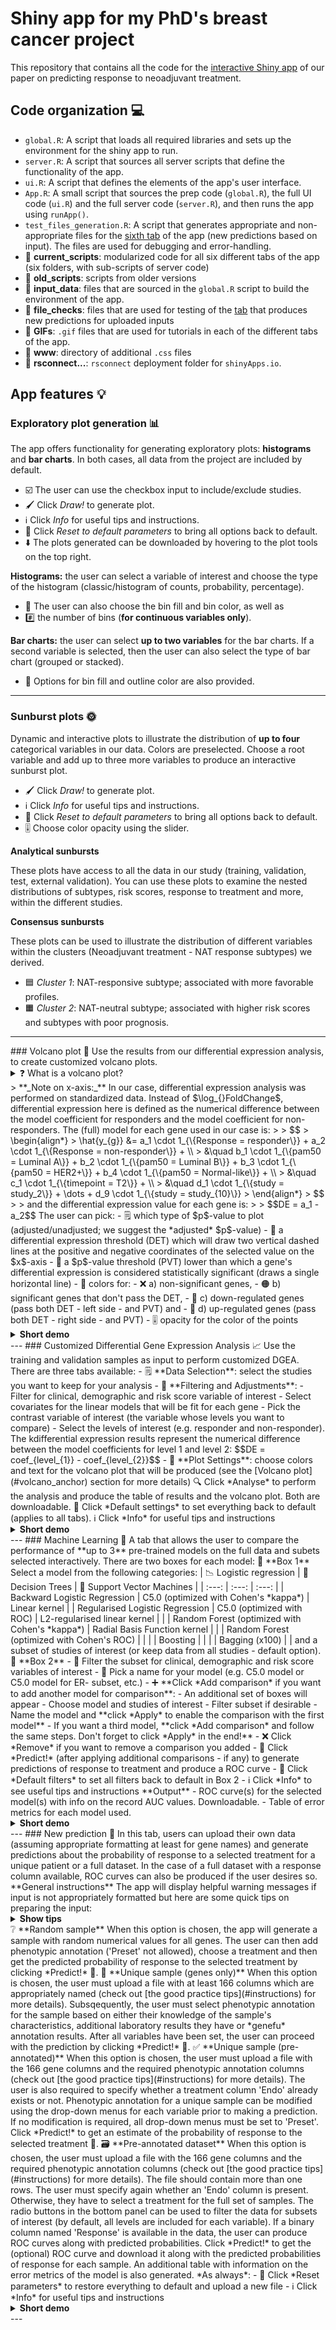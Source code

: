 # Shiny app for my PhD's breast cancer project
This repository that contains all the code for the [interactive Shiny app](https://v9cawl-aristeidis0sionakidis.shinyapps.io/shiny_bc_paper/) of our paper on predicting response to neoadjuvant treatment.

## Code organization 💻
- ```global.R```: A script that loads all required libraries and sets up the environment for the shiny app to run.
- ```server.R```: A script that sources all server scripts that define the functionality of the app.
- ```ui.R```: A script that defines the elements of the app's user interface.
- ```App.R```: A small script that sources the prep code (```global.R```), the full UI code (```ui.R```) and the full server code (```server.R```), and then runs the app using ```runApp()```.
- ```test_files_generation.R```: A script that generates appropriate and non-appropriate files for the [sixth tab](#new-prediction-) of the app (new predictions based on input). The files are used for debugging and error-handling.
- 📂 **current_scripts**: modularized code for all six different tabs of the app (six folders, with sub-scripts of server code)
- 📂 **old_scripts**: scripts from older versions
- 📂 **input_data**: files that are sourced in the ```global.R``` script to build the environment of the app.
- 📂 **file_checks**: files that are used for testing of the [tab](#new-prediction-) that produces new predictions for uploaded inputs
- 📂 **GIFs**: ```.gif``` files that are used for tutorials in each of the different tabs of the app.
- 📂 **www**: directory of additional ```.css``` files
- 📂 **rsconnect...**: ```rsconnect``` deployment folder for ```shinyApps.io```.

## App features 💡
### Exploratory plot generation 📊
The app offers functionality for generating exploratory plots: **histograms** and **bar charts**. In both cases, all data from the project are included by default.

- ☑️ The user can use the checkbox input to include/exclude studies.
- 🖌️ Click *Draw!* to generate plot.
- ℹ️ Click *Info* for useful tips and instructions.
- 🔄 Click *Reset to default parameters* to bring all options back to default.
- ⬇️ The plots generated can be downloaded by hovering to the plot tools on the top right.

**Histograms:** the user can select a variable of interest and choose the type of the histogram (classic/histogram of counts, probability, percentage).
- 🌈 The user can also choose the bin fill and bin color, as well as
- #️⃣ the number of bins (**for continuous variables only**).

**Bar charts:** the user can select **up to two variables** for the bar charts. If a second variable is selected, then the user can also select the type of bar chart (grouped or stacked).
- 🌈 Options for bin fill and outline color are also provided.
---
### Sunburst plots 🌞
Dynamic and interactive plots to illustrate the distribution of **up to four** categorical variables in our data. Colors are preselected. Choose a root variable and add up to three more variables to produce an interactive sunburst plot.
- 🖌️ Click *Draw!* to generate plot.
- ℹ️ Click *Info* for useful tips and instructions.
- 🔄 Click *Reset to default parameters* to bring all options back to default.
- 🎚️ Choose color opacity using the slider.

**Analytical sunbursts**

These plots have access to all the data in our study (training, validation, test, external validation). You can use these plots to examine the nested distributions of subtypes, risk scores, response to treatment and more, within the different studies. 

**Consensus sunbursts**

These plots can be used to illustrate the distribution of different variables within the clusters (Neoadjuvant treatment - NAT response subtypes) we derived.
- 🟦 *Cluster 1*: NAT-responsive subtype; associated with more favorable profiles.
- 🟧 *Cluster 2*: NAT-neutral subtype; associated with higher risk scores and subtypes with poor prognosis.
---
<!--><a name="volcano_anchor"></a>
### Volcano plot 🌋
Use the results from our differential expression analysis, to create customized volcano plots.
<details>
  <summary>❓ What is a volcano plot?</summary>
  A volcano plot is typically used to illustrate results of differential expression analysis. It is a scatter plot, where each point represents a <em>gene</em>. 
  
  The $y$-axis contains the negative base-10 logarithm of the gene's differential expression $p$-value ($-\log_{10}p$), i.e. the <em>higher</em> a point is in the plot, the <em>lower</em> its $p$-value. 
  
  The $x$-axis shows differential expression (usually log<sub>2</sub>FoldChange). It's usually centered at 0; points right from 0 represent <em>up</em>-regulated genes; points left from 0, represent <em>down</em>-regulated genes.
</details>

> **_Note on x-axis:_** In our case, differential expression analysis was performed on standardized data. Instead of $\log_{}FoldChange$, differential expression here is defined as the numerical difference between the model coefficient for responders and the model coefficient for non-responders. The (full) model for each gene used in our case is:
> 
> $$
> \begin{align*}
> \hat{y_{g}} &= a_1 \cdot 1_{\{Response = responder\}} + a_2 \cdot 1_{\{Response = non-responder\}} + \\
> &\quad b_1 \cdot 1_{\{pam50 = Luminal A\}} + b_2 \cdot 1_{\{pam50 = Luminal B\}} + b_3 \cdot 1_{\{pam50 = HER2+\}} + b_4 \cdot 1_{\{pam50 = Normal-like\}} + \\
> &\quad c_1 \cdot 1_{\{timepoint = T2\}} + \\
> &\quad d_1 \cdot 1_{\{study = study_2\}} + \dots + d_9 \cdot 1_{\{study = study_{10}\}}
> \end{align*}
> $$
> 
> and the differential expression value for each gene is:
> 
> $$DE = a_1 - a_2$$

The user can pick:
- 🗒️ which type of $p$-value to plot (adjusted/unadjusted; we suggest the *adjusted* $p$-value)
- 🛑 a differential expression threshold (DET) which will draw two vertical dashed lines at the positive and negative coordinates of the selected value on the $x$-axis
- 🛑 a $p$-value threshold (PVT) lower than which a gene's differential expression is considered statistically significant (draws a single horizontal line)
- 🌈 colors for:
    - ❌ a) non-significant genes,
    - 🟠 b) significant genes that don't pass the DET,
    - 🔵 c) down-regulated genes (pass both DET - left side - and PVT) and
    - 🔴 d) up-regulated genes (pass both DET - right side - and PVT)
- 🎚️ opacity for the color of the points

<details>
  <summary>
    <b>Short demo</b>
  </summary>
  
  ![Short demo](https://github.com/sionaris/Shiny_bc_paper/blob/main/GIFs/volcano_gif.gif)
</details>

---

### Customized Differential Gene Expression Analysis 📈
Use the training and validation samples as input to perform customized DGEA. There are three tabs available:
- 🗒️ **Data Selection**: select the studies you want to keep for your analysis
- 🧮 **Filtering and Adjustments**:
   - Filter for clinical, demographic and risk score variable of interest
   - Select covariates for the linear models that will be fit for each gene
   - Pick the contrast variable of interest (the variable whose levels you want to compare)
   - Select the levels of interest (e.g. responder and non-responder). The kdifferential expression results represent the numerical difference between the model coefficients for level 1 and level 2:
     $$DE = coef_{level_{1}} - coef_{level_{2}}$$
- 🌋 **Plot Settings**: choose colors and text for the volcano plot that will be produced (see the [Volcano plot](#volcano_anchor) section for more details)

🔍 Click *Analyse* to perform the analysis and produce the table of results and the volcano plot. Both are downloadable.

🔄 Click *Default settings* to set everything back to default (applies to all tabs).

ℹ️ Click *Info* for useful tips and instructions

<details>
  <summary>
    <b>Short demo</b>
  </summary>
  ![Short demo](insert_gif)
</details>

---

### Machine Learning 🔮
A tab that allows the user to compare the performance of **up to 3** pre-trained models on the full data and subets selected interactively.

There are two boxes for each model:

🧰 **Box 1**

Select a model from the following categories:

| 📉 Logistic regression | 🌳 Decision Trees | 🤖 Support Vector Machines |
|     :---:      |     :---:      |     :---:      |
| Backward Logistic Regression | C5.0 (optimized with Cohen's *kappa*) | Linear kernel |
| Regularised Logistic Regression | C5.0 (optimized with ROC) | L2-regularised linear kernel |
|     | Random Forest (optimized with Cohen's *kappa*) | Radial Basis Function kernel |
|     | Random Forest (optimized with Cohen's ROC) |     |
|     | Boosting |     |
|     | Bagging (x100) |     |

and a subset of studies of interest (or keep data from all studies - default option).

🧰 **Box 2**

- 🧮 Filter the subset for clinical, demographic and risk score variables of interest
- 📛 Pick a name for your model (e.g. C5.0 model or C5.0 model for ER- subset, etc.)
- ➕ **Click *Add comparison* if you want to add another model for comparison**:
    - An additional set of boxes will appear
    - Choose model and studies of interest
    - Filter subset if desirable
    - Name the model and **click *Apply* to enable the comparison with the first model**
    - If you want a third model, **click *Add comparison* and follow the same steps. Don't forget to click *Apply* in the end!**
- ❌ Click *Remove* if you want to remove a comparison you added
- 🔮 Click *Predict!* (after applying additional comparisons - if any) to generate predictions of response to treatment and produce a ROC curve
- 🔄 Click *Default filters* to set all filters back to default in Box 2
- ℹ️ Click *Info* to see useful tips and instructions

**Output**
- ROC curve(s) for the selected model(s) with info on the record AUC values. Downloadable.
- Table of error metrics for each model used.

<details>
  <summary>
    <b>Short demo</b>
  </summary>
  ![Short demo](insert_gif)
</details>

---

### New prediction 🧪
In this tab, users can upload their own data (assuming appropriate formatting at least for gene names) and generate predictions about the probability of response to a selected treatment for a unique patient or a full dataset. In the case of a full dataset with a response column available, ROC curves can also be produced if the user desires so.

**General instructions**

The app will display helpful warning messages if input is not appropriately formatted but here are some quick tips on preparing the input:
<details>
  <summary>
    <b>Show tips</b>
  </summary>
  <ul id="instructions">
    <li>The file must have one of the following extensions: .csv, .tsv, .xlsx, .txt.</li>
    <li>The model can make a prediction provided all 166 genes identified in the project are present (you can find the list <a href="https://github.com/sionaris/bc_ml_pub/blob/main/Supplementary%20Files/Supplementary%20File%202.xlsx">here: sheet 2, first 166 genes</a>).</li>
    <li>The order of the columns does not matter, but gene names <em>must be given in NCBI Entrez identifiers</em> or in the format "X_Entrez" (e.g. X_3489).</li>
    <li>Gene columns must contain numeric values. All other columns must contain either 0 or 1 (binary values).</li>
    <li>When uploading a unique sample <em>without</em> phenotypic annotation, the top right panel will be enabled and allow the user to annotate the sample, with respect to phenotypic variables (treatment, pam50 subtype, scmod1 subtype, iC10 subtype, rorS risk, Mammaprint risk and timepoint), themselves.</li>
    <li>When uploading a unique sample <em>with</em> phenotypic annotation, the user must first choose whether an 'Endo' column is presented in the data (name: Endo, values: 0 for chemotherapy, 1 for endocrine treatment). 
      Then, they can upload the sample data and choose whether the rest of the phenotypic variables are preset (choose the 'Preset' option for all of them) or select them using the drop-down menus for each variable. If 'Preset' is selected, then variables must have the correct names shown here:
      <table border="1">
                <tr>
                    <th>Variable</th>
                    <th>Dummy column(s)</th>
                    <th>Example (meaning)</th>
                </tr>
                <tr>
                    <td>Treatment</td>
                    <td>Endo</td>
                    <td>0 (Chemotherapy)</td>
                </tr>
                <tr>
                    <td>pam50</td>
                    <td>LumA, LumB, HER2, Normal</td>
                    <td>0, 0, 0, 0 (Basal-like)</td>
                </tr>
                <tr>
                    <td>scmod1</td>
                    <td>ER_hp, ER_lp, HER2_scmod1</td>
                    <td>0, 0, 0 (ER-/HER2-)</td>
                </tr>
                <tr>
                    <td>timepoint</td>
                    <td>T2</td>
                    <td>0 (pre-treatment, T1)</td>
                </tr>
                <tr>
                    <td>rorS</td>
                    <td>rorS_risk_interm, rorS_risk_high</td>
                    <td>0, 0 (low rorS risk)</td>
                </tr>
                <tr>
                    <td>Mammaprint</td>
                    <td>Mammaprint_risk_yes</td>
                    <td>0 (No Mammaprint risk)</td>
                </tr>
                <tr>
                    <td>iC10</td>
                    <td>IC2, IC3, IC4, IC5, IC6, IC7, IC8, IC9, IC10</td>
                    <td>0, 0, 0, 0, 0, 0, 0, 0, 0 (IC1)</td>
                </tr>
            </table>
      The user can also set variables to 'Random' values.</li>
    <li>When uploading a dataset, the user will again have to specify whether an 'Endo' column is present. If not, then the user can apply a prticular treatment to the full dataset.
    The top right panel will be disabled and the bottom panel will be enabled.
    If a response column is present, the user can select whether to produce a ROC curve or not.</li>
  </ul>
</details>

❔ **Random sample**

When this option is chosen, the app will generate a sample with random numerical values for all genes. The user can then add phenotypic annotation ('Preset' not allowed), choose a treatment and then get the predicted probability of response to the selected treatment by clicking *Predict!* 🔮.

🧬 **Unique sample (genes only)**

When this option is chosen, the user must upload a file with at least 166 columns which are appropriately named (check out [the good practice tips](#instructions) for more details). Subsqequently, the user must select phenotypic annotation for the sample based on either their knowledge of the sample's characteristics, additional laboratory results they have or *genefu* annotation results. After all variables have been set, the user can proceed with the prediction by clicking *Predict!* 🔮.

✅ **Unique sample (pre-annotated)**

When this option is chosen, the user must upload a file with the 166 gene columns and the required phenotypic annotation columns (check out [the good practice tips](#instructions) for more details). The user is also required to specify whether a treatment column 'Endo' already exists or not. Phenotypic annotation for a unique sample can be modified using the drop-down menus for each variable prior to making a prediction. If no modification is required, all drop-down menus must be set to 'Preset'. Click *Predict!* to get an estimate of the probability of response to the selected treatment 🔮.

🗃️ **Pre-annotated dataset**

When this option is chosen, the user must upload a file with the 166 gene columns and the required phenotypic annotation columns (check out [the good practice tips](#instructions) for more details). The file should contain more than one rows. The user must specify again whether an 'Endo' column is present. Otherwise, they have to select a treatment for the full set of samples. The radio buttons in the bottom panel can be used to filter the data for subsets of interest (by default, all levels are included for each variable). If a binary column named 'Response' is available in the data, the user can produce ROC curves along with predicted probabilities. Click *Predict!* to get the (optional) ROC curve and download it along with the predicted probabilities of response for each sample. An additional table with information on the error metrics of the model is also generated.

*As always*:
- 🔄 Click *Reset parameters* to restore everything to default and upload a new file
- ℹ️ Click *Info* for useful tips and instructions
<details>
  <summary>
    <b>Short demo</b>
  </summary>
  ![Short demo](insert_gif)
</details>

---
